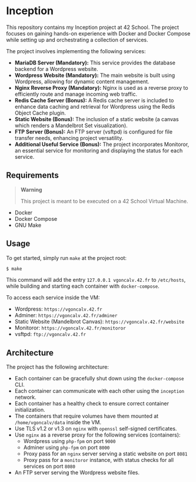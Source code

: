# Inception
This repository contains my Inception project at 42 School. The project focuses on gaining hands-on experience with Docker and Docker Compose while setting up and orchestrating a collection of services.

The project involves implementing the following services:

- **MariaDB Server (Mandatory):** This service provides the database backend for a Wordpress website.
- **Wordpress Website (Mandatory):** The main website is built using Wordpress, allowing for dynamic content management.
- **Nginx Reverse Proxy (Mandatory):** Nginx is used as a reverse proxy to efficiently route and manage incoming web traffic.
- **Redis Cache Server (Bonus):** A Redis cache server is included to enhance data caching and retrieval for Wordpress using the Redis Object Cache plugin.
- **Static Website (Bonus):** The inclusion of a static website (a canvas which renders a Mandelbrot Set visualization).
- **FTP Server (Bonus):** An FTP server (vsftpd) is configured for file transfer needs, enhancing project versatility.
- **Additional Useful Service (Bonus):** The project incorporates Monitoror, an essential service for monitoring and displaying the status for each service.

## Requirements
> **Warning**
>
> This project is meant to be executed on a 42 School Virtual Machine.

- Docker
- Docker Compose
- GNU Make

## Usage
To get started, simply run `make` at the project root:

```sh
$ make
```

This command will add the entry `127.0.0.1 vgoncalv.42.fr` to `/etc/hosts`, while building and starting each container with `docker-compose`.

To access each service inside the VM:

- Wordpress: `https://vgoncalv.42.fr`
- Adminer: `https://vgoncalv.42.fr/adminer`
- Static Website (Mandelbrot Canvas): `https://vgoncalv.42.fr/website`
- Monitoror: `https://vgoncalv.42.fr/monitoror`
- vsftpd: `ftp://vgoncalv.42.fr`

## Architecture
The project has the following architecture:

- Each container can be gracefully shut down using the `docker-compose` CLI.
- Each container can communicate with each other using the `inception` network.
- Each container has a healthy check to ensure correct container initialization.
- The containers that require volumes have them mounted at `/home/vgoncalv/data` inside the VM.
- Use TLS v1.2 or v1.3 on `nginx` with `openssl` self-signed certificates.
- Use `nginx` as a reverse proxy for the following services (containers):
  - Wordpress using `php-fpm` on port `9000`
  - Adminer using `php-fpm` on port `8000`
  - Proxy pass for an `nginx` server serving a static website on port `8081`
  - Proxy pass for a `monitoror` instance, with status checks for all services on port `8080`
- An FTP server serving the Wordpress website files.
